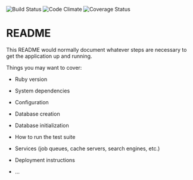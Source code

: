 ![Build Status](https://codeship.com/projects/e48c9de0-c933-0134-346b-422f29a80ca3/status?branch=master)
![Code Climate](https://codeclimate.com/github/nasilo/My_DVD_Manager.png)
![Coverage Status](https://coveralls.io/repos/nasilo/My_DVD_Manager/badge.png)

# README

This README would normally document whatever steps are necessary to get the
application up and running.

Things you may want to cover:

* Ruby version

* System dependencies

* Configuration

* Database creation

* Database initialization

* How to run the test suite

* Services (job queues, cache servers, search engines, etc.)

* Deployment instructions

* ...
